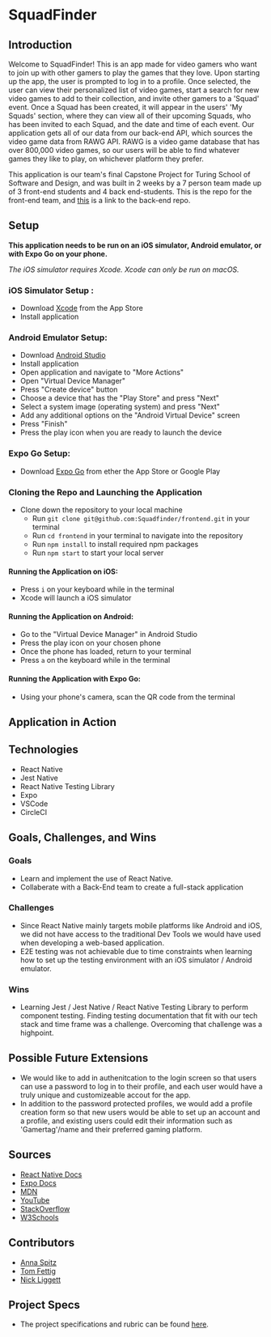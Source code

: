 # SquadFinder

## Introduction
  Welcome to SquadFinder! This is an app made for video gamers who want to join up with other gamers to play the games that they love. Upon starting up the app, the user is prompted to log in to a profile.  Once selected, the user can view their personalized list of video games, start a search for new video games to add to their collection, and invite other gamers to a 'Squad' event. Once a Squad has been created, it will appear in the users' 'My Squads' section, where they can view all of their upcoming Squads, who has been invited to each Squad, and the date and time of each event.  Our application gets all of our data from our back-end API, which sources the video game data from RAWG API. RAWG is a video game database that has over 800,000 video games, so our users will be able to find whatever games they like to play, on whichever platform they prefer.
  
  This application is our team's final Capstone Project for Turing School of Software and Design, and was built in 2 weeks by a 7 person team made up of 3 front-end students and 4 back end-students. This is the repo for the front-end team, and [this](https://github.com/Squadfinder/backend-ruby) is a link to the back-end repo.
  
## Setup
**This application needs to be run on an iOS simulator, Android emulator, or with Expo Go on your phone.**


*The iOS simulator requires Xcode. Xcode can only be run on macOS.*
### iOS Simulator Setup :
* Download [Xcode](https://apps.apple.com/us/app/xcode/id497799835?mt=12) from the App Store
* Install application
### Android Emulator Setup:
* Download [Android Studio](https://developer.android.com/)
* Install application
* Open application and navigate to "More Actions"
* Open "Virtual Device Manager"
* Press "Create device" button
* Choose a device that has the "Play Store" and press "Next"
* Select a system image (operating system) and press "Next"
* Add any additional options on the "Android Virtual Device" screen
* Press "Finish"
* Press the play icon when you are ready to launch the device
### Expo Go Setup: 
* Download [Expo Go](https://expo.dev/client) from ether the App Store or Google Play

### Cloning the Repo and Launching the Application
* Clone down the repository to your local machine
    * Run `git clone git@github.com:Squadfinder/frontend.git` in your terminal
    * Run `cd frontend` in your terminal to navigate into the repository
    * Run `npm install` to install required npm packages
    * Run `npm start` to start your local server
#### Running the Application on iOS:
  * Press `i` on your keyboard while in the terminal
  * Xcode will launch a iOS simulator
#### Running the Application on Android:
  * Go to the "Virtual Device Manager" in Android Studio
  * Press the play icon on your chosen phone
  * Once the phone has loaded, return to your terminal
  * Press `a` on the keyboard while in the terminal
#### Running the Application with Expo Go:
  * Using your phone's camera, scan the QR code from the terminal 

## Application in Action


## Technologies
  - React Native
  - Jest Native
  - React Native Testing Library
  - Expo
  - VSCode
  - CircleCI

## Goals, Challenges, and Wins
### Goals
 - Learn and implement the use of React Native.
 - Collaberate with a Back-End team to create a full-stack application 

### Challenges
 - Since React Native mainly targets mobile platforms like Android and iOS, we did not have access to the traditional Dev Tools we would have used when developing a web-based application.
 - E2E testing was not achievable due to time constraints when learning how to set up the testing environment with an iOS simulator / Android emulator.
### Wins
- Learning Jest / Jest Native / React Native Testing Library to perform component testing. Finding testing documentation that fit with our tech stack and time frame was a challenge. Overcoming that challenge was a highpoint.


## Possible Future Extensions
  - We would like to add in authenitcation to the login screen so that users can use a password to log in to their profile, and each user would have a truly unique and customizeable accout for the app.
  - In addition to the password protected profiles, we would add a profile creation form so that new users would be able to set up an account and a profile, and existing users could edit their information such as 'Gamertag'/name and their preferred gaming platform.

## Sources
  - [React Native Docs](https://reactnative.dev/docs/getting-started)
  - [Expo Docs](https://expo.dev/)
  - [MDN](http://developer.mozilla.org/en-US/)
  - [YouTube](https://www.youtube.com/)
  - [StackOverflow](https://www.stackoverflow.com/)
  - [W3Schools](https://www.w3schools.com/)
  
## Contributors
  - [Anna Spitz](https://github.com/aspitz1)
  - [Tom Fettig](https://github.com/tfettig22)
  - [Nick Liggett](https://github.com/NickLiggett)
  
## Project Specs
 - The project specifications and rubric can be found [here](https://mod4.turing.edu/projects/capstone/).
